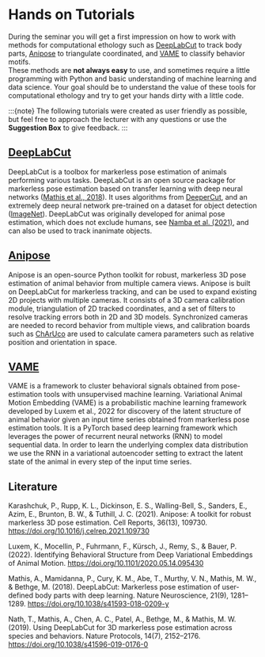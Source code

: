 # Hands on Tutorials

During the seminar you will get a first impression on how to work with methods for computational ethology such as  [DeepLabCut](https://github.com/DeepLabCut/DeepLabCut) to track body parts, [Anipose](https://github.com/lambdaloop/anipose) to triangulate coordinated, and [VAME](https://github.com/LINCellularNeuroscience/VAME) to classify behavior motifs.  
These methods are **not always easy** to use, and sometimes require a little programming with Python and basic understanding of machine learning and data science. Your goal should be to understand the value of these tools for computational ethology and try to get your hands dirty with a little code.

:::{note}
The following tutorials were created as user friendly as possible, but feel free to approach the lecturer with any questions or use the **Suggestion Box** to give feedback.
:::

## [DeepLabCut](DemoDeepLabCut.md)

DeepLabCut is a toolbox for markerless pose estimation of animals performing various tasks. DeepLabCut is an open source package for markerless pose estimation based on transfer learning with deep neural networks ([Mathis et al., 2018](https://www.nature.com/articles/s41593-018-0209-y)). It uses algorithms from [DeeperCut](https://link.springer.com/chapter/10.1007/978-3-319-46466-4_3), and an extremely deep neural network pre-trained on a dataset for object detection ([ImageNet](https://openaccess.thecvf.com/content_cvpr_2016/html/He_Deep_Residual_Learning_CVPR_2016_paper.html)). DeepLabCut was originally developed for animal pose estimation, which does not exclude humans, see [Namba et al. (2021)](https://www.nature.com/articles/s41598-021-83077-4), and can also be used to track inanimate objects.

## [Anipose](DemoAnipose.md)

Anipose is an open-source Python toolkit for robust, markerless 3D pose estimation of animal behavior from multiple camera views. Anipose is built on DeepLabCut for markerless tracking, and can be used to expand existing 2D projects with multiple cameras. It consists of a 3D camera calibration module, triangulation of 2D tracked coordinates, and a set of filters to resolve tracking errors both in 2D and 3D models. Synchronized cameras are needed to record behavior from multiple views, and calibration boards such as [ChArUco](https://docs.opencv.org/3.4/df/d4a/tutorial_charuco_detection.html) are used to calculate camera parameters such as relative position and orientation in space.

## [VAME](DemoVAME.md)

VAME is a framework to cluster behavioral signals obtained from pose-estimation tools with unsupervised machine learning. Variational Animal Motion Embedding (VAME) is a probabilistic machine learning framework developed by Luxem et al., 2022 for discovery of the latent structure of animal behavior given an input time series obtained from markerless pose estimation tools. It is a PyTorch based deep learning framework which leverages the power of recurrent neural networks (RNN) to model sequential data. In order to learn the underlying complex data distribution we use the RNN in a variational autoencoder setting to extract the latent state of the animal in every step of the input time series.

## Literature

Karashchuk, P., Rupp, K. L., Dickinson, E. S., Walling-Bell, S., Sanders, E., Azim, E., Brunton, B. W., & Tuthill, J. C. (2021). Anipose: A toolkit for robust markerless 3D pose estimation. Cell Reports, 36(13), 109730. https://doi.org/10.1016/j.celrep.2021.109730

Luxem, K., Mocellin, P., Fuhrmann, F., Kürsch, J., Remy, S., & Bauer, P. (2022). Identifying Behavioral Structure from Deep Variational Embeddings of Animal Motion. https://doi.org/10.1101/2020.05.14.095430

Mathis, A., Mamidanna, P., Cury, K. M., Abe, T., Murthy, V. N., Mathis, M. W., & Bethge, M. (2018). DeepLabCut: Markerless pose estimation of user-defined body parts with deep learning. Nature Neuroscience, 21(9), 1281–1289. <https://doi.org/10.1038/s41593-018-0209-y>

Nath, T., Mathis, A., Chen, A. C., Patel, A., Bethge, M., & Mathis, M. W. (2019). Using DeepLabCut for 3D markerless pose estimation across species and behaviors. Nature Protocols, 14(7), 2152–2176. https://doi.org/10.1038/s41596-019-0176-0
